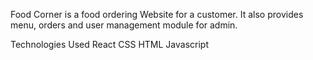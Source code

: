 Food Corner is a food ordering Website for a customer. It also provides menu, orders and user management module for admin.

Technologies Used
React
CSS
HTML
Javascript
